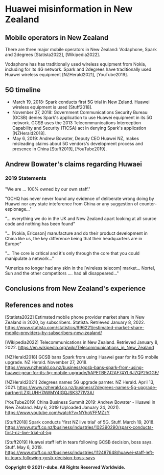 # Huawei misinformation in New Zealand

## Mobile operators in New Zealand
There are three major mobile operators in New Zealand: Vodaphone, Spark and 2degrees \[Statista2022\], \[Wikipedia2022\].

Vodaphone has has traditionally used wireless equipment from Nokia, including for its 4G network. Spark and 2degrees have traditionally used Huawei wireless equipment \[NZHerald2021\], \[YouTube2019\].

## 5G timeline
- March 19, 2018: Spark conducts first 5G trial in New Zeland. Huawei wireless equipment is used \[Stuff2018\].
- November 27, 2018: Government Communications Security Bureau (GCSB) denies Spark's application to use Huawei equipment in its 5G network. GCSB uses the 2013 Telecommunications Interception Capability and Security (TICSA) act in denying Spark's application \[NZHerald2018\].
- May 6, 2019: Andrew Bowater, Deputy CEO Huawei NZ, makes misleading claims about 5G vendors's development process and presence in China \[Stuff2019\], \[YouTube2019\].


## Andrew Bowater's claims regarding Huwaei

### 2019 Statements
"We are ... 100% owned by our own staff."

"GCHQ has never never found any evidence of deliberate wrong doing by Huawei nor any state inteference from China or any suggestion of counter-espionage..."

"... everything we do in the UK and New Zealand apart looking at all source code and nothing has been found"

"... [Nokia, Ericsson] manufacture and do their product development in China like us, the key difference being that their headquarters are in Europe"

"... The core is critical and it's only through the core that you could manipulate a network..."

"America no longer had any skin in the [wireless telecom] market... Nortel, Sun and the other competitors .... had all disappeared..."

## Conclusions from New Zealand's experience

## References and notes
\[Statista2022\] Estimated mobile phone provider market share in New Zealand in 2020, by subscribers. Statista. Retrieved January 8, 2022. https://www.statista.com/statistics/996221/estimated-market-share-mobile-providers-by-subscribers-new-zealand/ 

\[Wikipedia2022\] Telecommunications in New Zealand. Retrieved January 8, 2022. https://en.wikipedia.org/wiki/Telecommunications_in_New_Zealand

\[NZHerald2018\] GCSB bans Spark from using Huawei gear for its 5G mobile upgrade. NZ Herald. November 27, 2018. https://www.nzherald.co.nz/business/gcsb-bans-spark-from-using-huawei-gear-for-its-5g-mobile-upgrade/5APETBE7J2AF74YL6JZQP25GGE/ 

\[NZHerald2021\] 2degrees names 5G upgrade parnter. NZ Herald. April 13, 2021. https://www.nzherald.co.nz/business/2degrees-names-5g-upgrade-partner/LZXLUHH7AWMY4IGQJSK377IV3A/ 

\[YouTube2019\] China Business Summit 2019: Andrew Bowater - Huawei in New Zealand. May 6, 2019 (Uploaded January 24, 2021). https://www.youtube.com/watch?v=NYhoVFFMZzY 

\[Stuff2018\] Spark conducts 'first NZ live trial' of 5G. Stuff. March 19, 2018. https://www.stuff.co.nz/business/industries/102390290/spark-conducts-first-nz-live-trial-of-5g 

\[Stuff2019\] Huawei staff left in tears following GCSB decision, boss says. Stuff. May 6, 2019. https://www.stuff.co.nz/business/industries/112487648/huawei-staff-left-in-tears-following-gcsb-decision-boss-says

**Copyright © 2021 r-dube. All Rights Reserved Worldwide.**